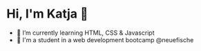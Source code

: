 # Hi, I'm Katja 👋

- 🌱 I’m currently learning HTML, CSS & Javascript 
- 🐠 I'm a student in a web development bootcamp @neuefische


